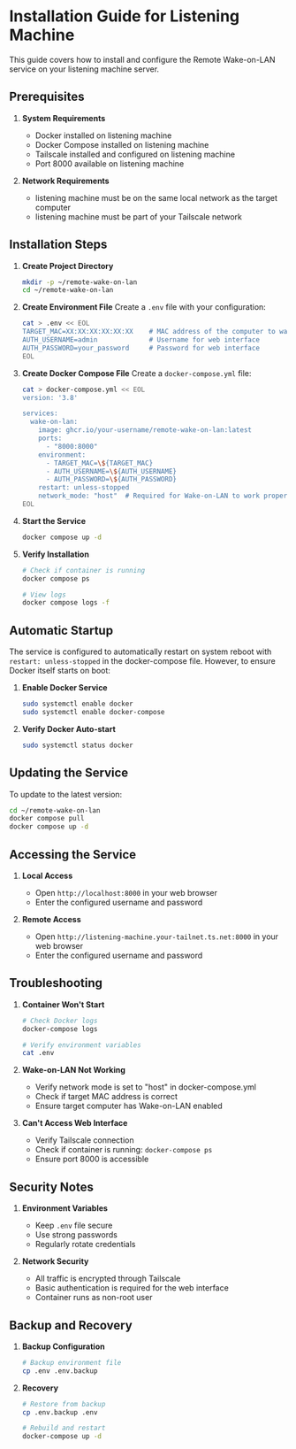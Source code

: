 # Installation Guide for Listening Machine

This guide covers how to install and configure the Remote Wake-on-LAN service on your listening machine server.

## Prerequisites

1. **System Requirements**
   - Docker installed on listening machine
   - Docker Compose installed on listening machine
   - Tailscale installed and configured on listening machine
   - Port 8000 available on listening machine

2. **Network Requirements**
   - listening machine must be on the same local network as the target computer
   - listening machine must be part of your Tailscale network

## Installation Steps

1. **Create Project Directory**
   ```bash
   mkdir -p ~/remote-wake-on-lan
   cd ~/remote-wake-on-lan
   ```

2. **Create Environment File**
   Create a `.env` file with your configuration:
   ```bash
   cat > .env << EOL
   TARGET_MAC=XX:XX:XX:XX:XX:XX    # MAC address of the computer to wake
   AUTH_USERNAME=admin             # Username for web interface
   AUTH_PASSWORD=your_password     # Password for web interface
   EOL
   ```

3. **Create Docker Compose File**
   Create a `docker-compose.yml` file:
   ```bash
   cat > docker-compose.yml << EOL
   version: '3.8'

   services:
     wake-on-lan:
       image: ghcr.io/your-username/remote-wake-on-lan:latest
       ports:
         - "8000:8000"
       environment:
         - TARGET_MAC=\${TARGET_MAC}
         - AUTH_USERNAME=\${AUTH_USERNAME}
         - AUTH_PASSWORD=\${AUTH_PASSWORD}
       restart: unless-stopped
       network_mode: "host"  # Required for Wake-on-LAN to work properly
   EOL
   ```

4. **Start the Service**
   ```bash
   docker compose up -d
   ```

5. **Verify Installation**
   ```bash
   # Check if container is running
   docker compose ps

   # View logs
   docker compose logs -f
   ```

## Automatic Startup

The service is configured to automatically restart on system reboot with `restart: unless-stopped` in the docker-compose file. However, to ensure Docker itself starts on boot:

1. **Enable Docker Service**
   ```bash
   sudo systemctl enable docker
   sudo systemctl enable docker-compose
   ```

2. **Verify Docker Auto-start**
   ```bash
   sudo systemctl status docker
   ```

## Updating the Service

To update to the latest version:

```bash
cd ~/remote-wake-on-lan
docker compose pull
docker compose up -d
```

## Accessing the Service

1. **Local Access**
   - Open `http://localhost:8000` in your web browser
   - Enter the configured username and password

2. **Remote Access**
   - Open `http://listening-machine.your-tailnet.ts.net:8000` in your web browser
   - Enter the configured username and password

## Troubleshooting

1. **Container Won't Start**
   ```bash
   # Check Docker logs
   docker-compose logs

   # Verify environment variables
   cat .env
   ```

2. **Wake-on-LAN Not Working**
   - Verify network mode is set to "host" in docker-compose.yml
   - Check if target MAC address is correct
   - Ensure target computer has Wake-on-LAN enabled

3. **Can't Access Web Interface**
   - Verify Tailscale connection
   - Check if container is running: `docker-compose ps`
   - Ensure port 8000 is accessible

## Security Notes

1. **Environment Variables**
   - Keep `.env` file secure
   - Use strong passwords
   - Regularly rotate credentials

2. **Network Security**
   - All traffic is encrypted through Tailscale
   - Basic authentication is required for the web interface
   - Container runs as non-root user

## Backup and Recovery

1. **Backup Configuration**
   ```bash
   # Backup environment file
   cp .env .env.backup
   ```

2. **Recovery**
   ```bash
   # Restore from backup
   cp .env.backup .env

   # Rebuild and restart
   docker-compose up -d
   ```
